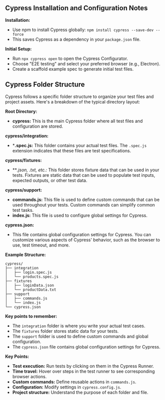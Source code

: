 ## Cypress Installation and Configuration Notes

**Installation:**

* Use npm to install Cypress globally: `npm install cypress --save-dev --force`
* This saves Cypress as a dependency in your `package.json` file.

**Initial Setup:**

* Run `npx cypress open` to open the Cypress Configurator.
* Choose "E2E testing" and select your preferred browser (e.g., Electron).
* Create a scaffold example spec to generate initial test files.

## Cypress Folder Structure

Cypress follows a specific folder structure to organize your test files and project assets. Here's a breakdown of the typical directory layout:

**Root Directory:**
* **cypress:** This is the main Cypress folder where all test files and configuration are stored.

**cypress/integration:**
* ***.spec.js:** This folder contains your actual test files. The `.spec.js` extension indicates that these files are test specifications.

**cypress/fixtures:**
* ***.json, *.txt, etc.:** This folder stores fixture data that can be used in your tests. Fixtures are static data that can be used to populate test inputs, expected outputs, or other test data.

**cypress/support:**
* **commands.js:** This file is used to define custom commands that can be used throughout your tests. Custom commands can simplify common test tasks.
* **index.js:** This file is used to configure global settings for Cypress.

**cypress.json:**
* This file contains global configuration settings for Cypress. You can customize various aspects of Cypress' behavior, such as the browser to use, test timeout, and more.

**Example Structure:**

```
cypress/
├── integration
│   ├── login.spec.js
│   └── products.spec.js
├── fixtures
│   ├── loginData.json
│   └── productData.txt
├── support
│   ├── commands.js
│   └── index.js
└── cypress.json
```

**Key points to remember:**

* The `integration` folder is where you write your actual test cases.
* The `fixtures` folder stores static data for your tests.
* The `support` folder is used to define custom commands and global configuration.
* The `cypress.json` file contains global configuration settings for Cypress.


**Key Points:**

* **Test execution:** Run tests by clicking on them in the Cypress Runner.
* **Time travel:** Hover over steps in the test runner to see corresponding browser actions.
* **Custom commands:** Define reusable actions in `commands.js`.
* **Configuration:** Modify settings in `cypress.config.js`.
* **Project structure:** Understand the purpose of each folder and file.
